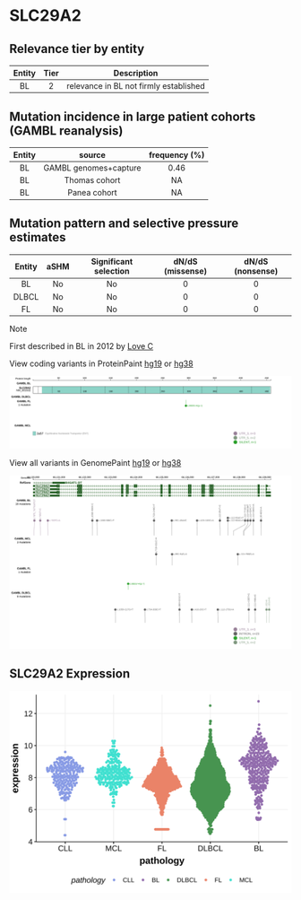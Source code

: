 # SLC29A2

## Relevance tier by entity

|Entity|Tier|Description                           |
|:------:|:----:|--------------------------------------|
|BL    |2   |relevance in BL not firmly established|

## Mutation incidence in large patient cohorts (GAMBL reanalysis)

|Entity|source               |frequency (%)|
|:------:|:---------------------:|:-------------:|
|BL    |GAMBL genomes+capture|0.46         |
|BL    |Thomas cohort        |  NA         |
|BL    |Panea cohort         |  NA         |

## Mutation pattern and selective pressure estimates

|Entity|aSHM|Significant selection|dN/dS (missense)|dN/dS (nonsense)|
|:------:|:----:|:---------------------:|:----------------:|:----------------:|
|BL    |No  |No                   |0               |0               |
|DLBCL |No  |No                   |0               |0               |
|FL    |No  |No                   |0               |0               |


> [!NOTE]
> First described in BL in 2012 by [Love C](https://pubmed.ncbi.nlm.nih.gov/23143597)


View coding variants in ProteinPaint [hg19](https://morinlab.github.io/LLMPP/GAMBL/SLC29A2_protein.html)  or [hg38](https://morinlab.github.io/LLMPP/GAMBL/SLC29A2_protein_hg38.html)

![image](images/proteinpaint/SLC29A2_NM_001532.svg)

View all variants in GenomePaint [hg19](https://morinlab.github.io/LLMPP/GAMBL/SLC29A2.html)  or [hg38](https://morinlab.github.io/LLMPP/GAMBL/SLC29A2_hg38.html)

![image](images/proteinpaint/SLC29A2.svg)
## SLC29A2 Expression
![image](images/gene_expression/SLC29A2_by_pathology.svg)
<!-- ORIGIN: loveGeneticLandscapeMutations2012 -->
